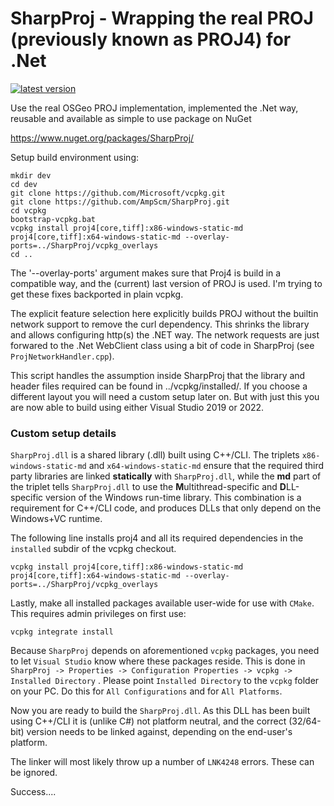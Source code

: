 # SharpProj - Wrapping the real PROJ (previously known as PROJ4) for .Net

[![latest version](https://img.shields.io/nuget/v/SharpProj)](https://www.nuget.org/packages/SharpProj)


Use the real OSGeo PROJ implementation, implemented the .Net way, reusable and available as simple to use package on NuGet

https://www.nuget.org/packages/SharpProj/


Setup build environment using:

    mkdir dev
    cd dev
    git clone https://github.com/Microsoft/vcpkg.git
    git clone https://github.com/AmpScm/SharpProj.git
    cd vcpkg
    bootstrap-vcpkg.bat
    vcpkg install proj4[core,tiff]:x86-windows-static-md proj4[core,tiff]:x64-windows-static-md --overlay-ports=../SharpProj/vcpkg_overlays
    cd ..
    
The '--overlay-ports' argument makes sure that Proj4 is build in a compatible way, and the (current) last
version of PROJ is used. I'm trying to get these fixes backported in plain vcpkg.

The explicit feature selection here explicitly builds PROJ without the builtin network support to remove the curl dependency. This shrinks
the library and allows configuring http(s) the .NET way. The network requests are just forwared to the .Net WebClient class using a bit
of code in SharpProj (see `ProjNetworkHandler.cpp`).

This script handles the assumption inside SharpProj that the library and header files required can be found in ../vcpkg/installed/<triplet>.
If you choose a different layout you will need a custom setup later on. But with just this you are now able to build using either Visual Studio
2019 or 2022.

### Custom setup details

`SharpProj.dll` is a shared library (.dll) built using C++/CLI. The triplets `x86-windows-static-md` and `x64-windows-static-md` ensure that the
required third party libraries are linked **statically** with `SharpProj.dll`, while the **md** part of the triplet tells `SharpProj.dll` to use
the **M**ultithread-specific and **D**LL-specific version of the Windows run-time library. This combination is a requirement for C++/CLI
code, and produces DLLs that only depend on the Windows+VC runtime.

The following line installs proj4 and all its required dependencies in the `installed` subdir of the vcpkg checkout.
```
vcpkg install proj4[core,tiff]:x86-windows-static-md proj4[core,tiff]:x64-windows-static-md --overlay-ports=../SharpProj/vcpkg_overlays
```

Lastly, make all installed packages available user-wide for use with `CMake`. This requires admin privileges on first use:

```
vcpkg integrate install
```

Because `SharpProj` depends on aforementioned `vcpkg` packages, you need to let `Visual Studio` know where these packages reside. This is done in `SharpProj -> Properties -> Configuration Properties -> vcpkg -> Installed Directory` . Please point `Installed Directory` to the `vcpkg` folder on your PC. Do this for `All Configurations` and for `All Platforms`.

Now you are ready to build the `SharpProj.dll`. As this DLL has been built using C++/CLI it is (unlike C#) not platform neutral, and the correct (32/64-bit) version needs to be linked against, depending on the end-user's platform.

The linker will most likely throw up a number of `LNK4248` errors. These can be ignored.

Success....

